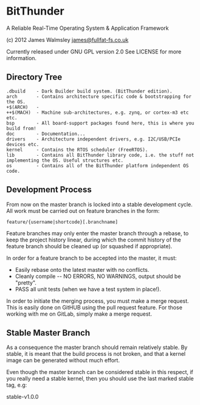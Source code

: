 # BitThunder 

A Reliable Real-Time Operating System & Application Framework

(c) 2012 James Walmsley <james@fullfat-fs.co.uk>

Currently released under GNU GPL version 2.0
See LICENSE for more information.

## Directory Tree

    .dbuild    - Dark Builder build system. (BitThunder edition).
    arch       - Contains architecture specific code & bootstrapping for the OS.
    +$(ARCH)   -
    ++$(MACH)  - Machine sub-architectures, e.g. zynq, or cortex-m3 etc etc.
    bsp        - All board-support packages found here, this is where you build from!
    doc        - Documentation...
    drivers    - Architecture independent drivers, e.g. I2C/USB/PCIe devices etc.
    kernel     - Contains the RTOS scheduler (FreeRTOS).
    lib        - Contains all BitThunder library code, i.e. the stuff not implementing the OS. Useful structures etc.
    os         - Contains all of the BitThunder platform independent OS code.

## Development Process

From now on the master branch is locked into a stable development cycle. All work must be carried
out on feature branches in the form:

    feature/{username|shortcode}[.branchname]

Feature branches may only enter the master branch through a rebase, to keep the project history linear,
during which the commit history of the feature branch should be cleaned up (or squashed if appropriate).

In order for a feature branch to be accepted into the master, it must:

 * Easily rebase onto the latest master with no conflicts.
 * Cleanly compile -- NO ERRORS, NO WARNINGS, output should be "pretty".
 * PASS all unit tests (when we have a test system in place!).

In order to initiate the merging process, you must make a merge request. This is easily done on GitHUB
using the pull request feature. For those working with me on GitLab, simply make a merge request.

## Stable Master Branch

As a consequence the master branch should remain relatively stable. By stable, it is meant that the build
process is not broken, and that a kernel image can be generated without much effort.

Even though the master branch can be considered stable in this respect, if you really need a stable
kernel, then you should use the last marked stable tag, e.g:

stable-v1.0.0

